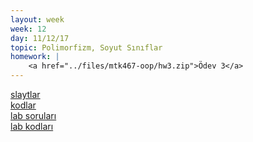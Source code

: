 ```yaml
---
layout: week
week: 12
day: 11/12/17
topic: Polimorfizm, Soyut Sınıflar
homework: |
    <a href="../files/mtk467-oop/hw3.zip">Ödev 3</a>
---
```

[slaytlar](../files/mtk467-oop/week12/NYPHafta12.pdf)  
[kodlar](../files/mtk467-oop/week12/Hafta12Kodlar.zip)  
[lab soruları](../files/mtk467-oop/week12/hafta12-lab.pdf)  
[lab kodları](../files/mtk467-oop/week12/hafta12labKodlar.zip)